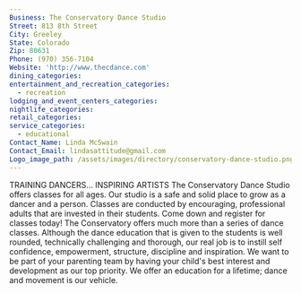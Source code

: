 ```yaml
---
Business: The Conservatory Dance Studio
Street: 813 8th Street
City: Greeley
State: Colorado
Zip: 80631
Phone: (970) 356-7104
Website: 'http://www.thecdance.com'
dining_categories:
entertainment_and_recreation_categories:
  - recreation
lodging_and_event_centers_categories:
nightlife_categories:
retail_categories:
service_categories:
  - educational
Contact_Name: Linda McSwain
Contact_Email: lindasattitude@gmail.com
Logo_image_path: /assets/images/directory/conservatory-dance-studio.png
---
```



TRAINING DANCERS… INSPIRING ARTISTS The Conservatory Dance Studio offers classes for all ages. Our studio is a safe and solid place to grow as a dancer and a person. Classes are conducted by encouraging, professional adults that are invested in their students. Come down and register for classes today! The Conservatory offers much more than a series of dance classes. Although the dance education that is given to the students is well rounded, technically challenging and thorough, our real job is to instill self confidence, empowerment, structure, discipline and inspiration. We want to be part of your parenting team by having your child's best interest and development as our top priority. We offer an education for a lifetime; dance and movement is our vehicle.